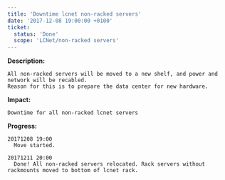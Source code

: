 ```yaml
---
title: 'Downtime lcnet non-racked servers'
date: '2017-12-08 19:00:00 +0100'
ticket:
  status: 'Done'
  scope: 'LCNet/non-racked servers'
---
```


**Description:**

    All non-racked servers will be moved to a new shelf, and power and network will be recabled.
    Reason for this is to prepare the data center for new hardware.

**Impact:**

    Downtime for all non-racked lcnet servers

**Progress:**

    20171208 19:00
      Move started.
      
    20171211 20:00
      Done! All non-racked servers relocated. Rack servers without rackmounts moved to bottom of lcnet rack.
 

